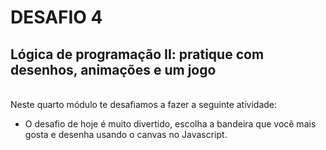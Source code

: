 # DESAFIO 4
## Lógica de programação II: pratique com desenhos, animações e um jogo
<br/>
Neste quarto módulo te desafiamos a fazer a seguinte atividade:  

 - O desafio de hoje é muito divertido, escolha a bandeira que você mais gosta e desenha usando o canvas no Javascript.